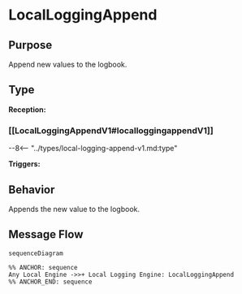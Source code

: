 <div class="message">

# LocalLoggingAppend

## Purpose

<!-- --8<-- [start:purpose] -->
Append new values to the logbook.
<!-- --8<-- [end:purpose] -->

## Type

<!-- --8<-- [start:type] -->
**Reception:**

### [[LocalLoggingAppendV1#localloggingappendV1]]

--8<-- "../types/local-logging-append-v1.md:type"

**Triggers:**

<!-- --8<-- [end:type] -->

## Behavior

<!-- --8<-- [start:behavior] -->
Appends the new value to the logbook.
<!-- --8<-- [end:behavior] -->


## Message Flow

<!-- --8<-- [start:messages] -->
```mermaid
sequenceDiagram

%% ANCHOR: sequence
Any Local Engine ->>+ Local Logging Engine: LocalLoggingAppend
%% ANCHOR_END: sequence
```
<!-- --8<-- [end:messages] -->

</div>